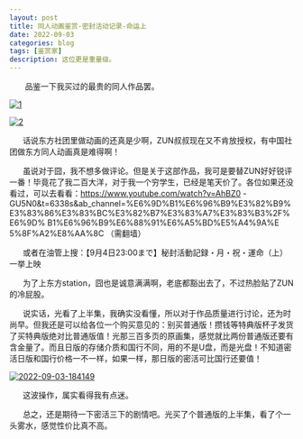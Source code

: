 ```yaml
---
layout: post
title: 同人动画鉴赏-密封活动记录-命运上
date: 2022-09-03
categories: blog
tags: [鉴赏家]
description: 这位更是重量级。
---
```


&nbsp;&nbsp;&nbsp;&nbsp;&nbsp;&nbsp;
    品鉴一下我买过的最贵的同人作品罢。

<a href='https://postimg.cc/gxXR5fgh' target='_blank'><img src='https://i.postimg.cc/nhTksx73/1.png' border='0' alt='1'/></a>

<a href='https://postimg.cc/XBYBghZp' target='_blank'><img src='https://i.postimg.cc/zvnwqY8S/2.png' border='0' alt='2'/></a>

&nbsp;&nbsp;&nbsp;&nbsp;&nbsp;&nbsp;话说东方社团里做动画的还真是少啊，ZUN叔叔现在又不肯放授权，有中国社团做东方同人动画真是难得啊！

&nbsp;&nbsp;&nbsp;&nbsp;&nbsp;&nbsp;虽说对于囧，我不想多做评论。但是关于这部作品，我可是要替ZUN好好锐评一番！毕竟花了我二百大洋，对于我一个穷学生，已经是笔天价了。各位如果还没看过，可以去看看：https://www.youtube.com/watch?v=AhBZ0
-GU5N0&t=6338s&ab_channel=%E6%9D%B1%E6%96%B9%E3%82%B9%
E3%83%86%E3%83%BC%E3%82%B7%E3%83%A7%E3%83%B3%2F%E6%9D%
B1%E6%96%B9%E6%88%91%E6%A5%BD%E5%A4%9A%E
5%8F%A2%E8%AA%8C （需翻墙）

&nbsp;&nbsp;&nbsp;&nbsp;&nbsp;&nbsp;或者在油管上搜：【9月4日23:00まで】秘封活動記録・月・祝・運命（上）一挙上映

&nbsp;&nbsp;&nbsp;&nbsp;&nbsp;&nbsp;为了上东方station，囧也是诚意满满啊，老底都豁出去了，不过热脸贴了ZUN的冷屁股。

&nbsp;&nbsp;&nbsp;&nbsp;&nbsp;&nbsp;说实话，光看了上半集，我确实没看懂，所以对于作品质量进行讨论，还为时尚早。但我还是可以给各位一个购买意见的：别买普通版！攒钱等特典版杯子发货了买特典版绝对比普通版值！光那三百多页的原画集，感觉就比两份普通版还要有含金量了。而且日版的存储介质和国行不同，用的不是U盘，而是光盘！不知道密活日版和国行价格一不一样，如果一样，那日版的密活可比国行还要值！

<a href='https://postimages.org/' target='_blank'><img src='https://i.postimg.cc/nzPpY2S6/2022-09-03-184149.png' border='0' alt='2022-09-03-184149'/></a>

&nbsp;&nbsp;&nbsp;&nbsp;&nbsp;&nbsp;这波操作，属实看得我有点迷。

&nbsp;&nbsp;&nbsp;&nbsp;&nbsp;&nbsp;总之，还是期待一下密活三下的剧情吧。光买了个普通版的上半集，看了个一头雾水，感觉性价比真不高。
